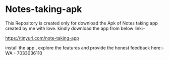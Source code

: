 # Notes-taking-apk
This Repository is created only for download the Apk of Notes taking app created by me with love.
kindly download the app from below link:-

https://tinyurl.com/note-taking-app

install the app , explore the features and provide the honest feedback here:- WA - 7033036110

